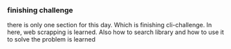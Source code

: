 ### finishing challenge
  there is only one section for this day. Which is finishing cli-challenge. In here, web scrapping is learned. Also how to search library and how to use it to solve the problem is learned  